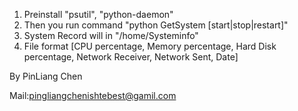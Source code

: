 1. Preinstall "psutil", "python-daemon"
2. Then you run command "python GetSystem [start|stop|restart]"
3. System Record will in "/home/Systeminfo"
4. File format [CPU percentage, Memory percentage, Hard Disk percentage, Network Receiver, Network Sent, Date]

By PinLiang Chen

Mail:pingliangchenishtebest@gamil.com 
